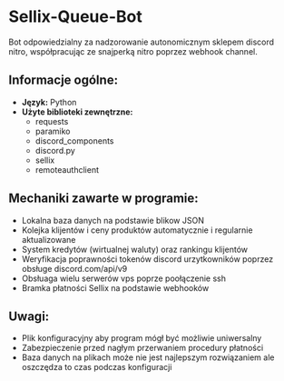 # Sellix-Queue-Bot
Bot odpowiedzialny za nadzorowanie autonomicznym sklepem discord nitro, współpracując ze snajperką nitro poprzez webhook channel.

<h2>Informacje ogólne: </h2>
<ul>
<li> <b>Język:</b> Python </li>
<li> <b>Użyte biblioteki zewnętrzne:</b>
<ul>
    <li>requests</li>
    <li>paramiko</li>
    <li>discord_components</li>
    <li>discord.py</li>
    <li>sellix</li>
    <li>remoteauthclient</li>
</ul>
</ul>

<h2> Mechaniki zawarte w programie: </h2>
<ul>
    <li>Lokalna baza danych na podstawie blikow JSON</li>
    <li>Kolejka klijentów i ceny produktów automatycznie i regularnie aktualizowane</li>
    <li>System kredytów (wirtualnej waluty) oraz rankingu klijentów</li>
    <li>Weryfikacja poprawności tokenów discord urzytkowników poprzez obsługe discord.com/api/v9</li>
    <li>Obsłuaga wielu serwerów vps poprze poołączenie ssh</li>
    <li>Bramka płatności Sellix na podstawie webhooków</li>
</ul>

<h2>Uwagi: </h2>
<ul>
    <li>Plik konfiguracyjny aby program mógł być możliwie uniwersalny</li>
    <li>Zabezpieczenie przed nagłym przerwaniem procedury płatności</li>
    <li>Baza danych na plikach może nie jest najlepszym rozwiązaniem ale oszczędza to czas podczas konfiguracji</li>
  </ul>
